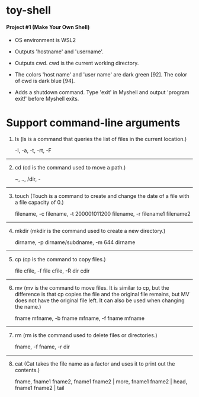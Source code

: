 # toy-shell

####  Project #1 (Make Your Own Shell)

* OS environment is WSL2

* Outputs 'hostname' and 'username'.

* Outputs cwd. cwd is the current working directory.

* The colors 'host name' and 'user name' are dark green [92]. The color of cwd is dark blue [94].

* Adds a shutdown command. Type 'exit' in Myshell and output 'program exit!' before Myshell exits.

Support command-line arguments
==============================

1. ls (ls is a command that queries the list of files in the current location.)

    -l, -a, -t, -rt, -F
-------------------------------------------------------------------------------
2. cd (cd is the command used to move a path.)

    ~, .., /dir, -
-------------------------------------------------------------------------------
3. touch (Touch is a command to create and change the date of a file with a file capacity of 0.)

    filename, -c filename, -t 200001011200 filename, -r filename1 filename2
-------------------------------------------------------------------------------
4. mkdir (mkdir is the command used to create a new directory.)

    dirname, -p dirname/subdname, -m 644 dirname
-------------------------------------------------------------------------------
5. cp (cp is the command to copy files.)

    file cfile, -f file cfile, -R dir cdir
-------------------------------------------------------------------------------
6. mv (mv is the command to move files. It is similar to cp, but the difference is that cp copies the file and the original file remains, but MV does not have the original file left. It can also be used when changing the name.)

    fname mfname, -b fname mfname, -f fname mfname
-------------------------------------------------------------------------------
7. rm (rm is the command used to delete files or directories.)

    fname, -f fname, -r dir
-------------------------------------------------------------------------------
8. cat (Cat takes the file name as a factor and uses it to print out the contents.)

    fname, fname1 fname2, fname1 fname2 | more, fname1 fname2 | head, fname1 fname2 | tail
